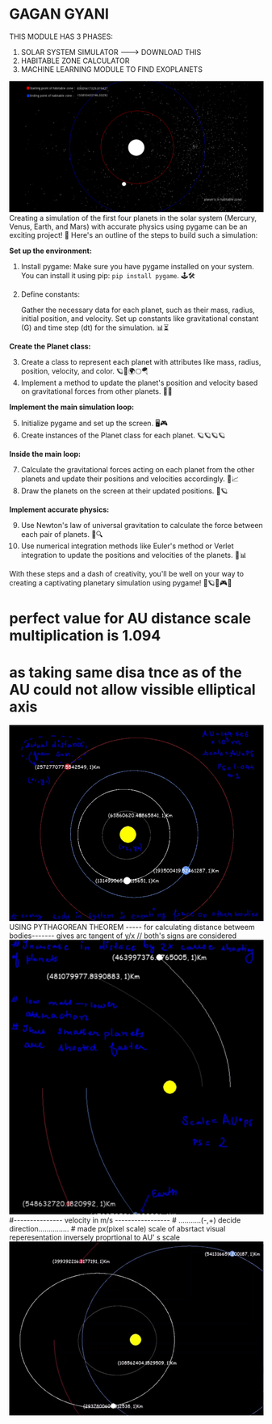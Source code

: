 
# GAGAN GYANI

THIS MODULE HAS 3 PHASES:
1. SOLAR SYSTEM SIMULATOR    ---> DOWNLOAD THIS
2. HABITABLE ZONE CALCULATOR  
3. MACHINE LEARNING MODULE TO FIND EXOPLANETS 


<img src="gagangyani.PNG">
Creating a simulation of the first four planets in the solar system (Mercury, Venus, Earth, and Mars) with accurate physics using pygame can be an exciting project! 🌌 Here's an outline of the steps to build such a simulation:

**Set up the environment:**

1. Install pygame: Make sure you have pygame installed on your system. You can install it using pip: `pip install pygame`. 🕹️🛠️
2. Define constants:

   Gather the necessary data for each planet, such as their mass, radius, initial position, and velocity. Set up constants like gravitational constant (G) and time step (dt) for the simulation. 📊⏳

**Create the Planet class:**

3. Create a class to represent each planet with attributes like mass, radius, position, velocity, and color. 🪐📏🌍🌕🪂
4. Implement a method to update the planet's position and velocity based on gravitational forces from other planets. 🚀🌠

**Implement the main simulation loop:**

5. Initialize pygame and set up the screen. 🖥️🎮
6. Create instances of the Planet class for each planet. 🪐🪐🪐🪐

**Inside the main loop:**

7. Calculate the gravitational forces acting on each planet from the other planets and update their positions and velocities accordingly. 🌌📈
8. Draw the planets on the screen at their updated positions. 🎨🪐

**Implement accurate physics:**

9. Use Newton's law of universal gravitation to calculate the force between each pair of planets. 🌌🔍
10. Use numerical integration methods like Euler's method or Verlet integration to update the positions and velocities of the planets. 🧮📊

With these steps and a dash of creativity, you'll be well on your way to creating a captivating planetary simulation using pygame! 🚀🪐🌠🎮🌌
# perfect value for AU distance scale multiplication is 1.094 
# as taking same disa tnce as of the AU could not allow vissible elliptical axis 
<img src="planet.PNG">
USING PYTHAGOREAN THEOREM ----- for calculating distance betweem bodies-------
gives arc tangent of y/x // both's signs are considered
<img src="plant.PNG">
#--------------- velocity in m/s -----------------
# ...........(-,+) decide direction...............
# made px(pixel scale) scale of absrtact visual reperesentation inversely proprtional to AU' s scale
<img src="plnt.PNG">

